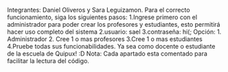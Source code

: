 Integrantes: Daniel Oliveros y Sara Leguizamon.
Para el correcto funcionamiento, siga los siguientes pasos:
  1.Ingrese primero con el administrador para poder crear los profesores y estudiantes, esto permitirá hacer uso completo del sistema
  2.usuario: sael
  3.contraseña: hi(;
Opción: 1. Administrador 
  2. Cree 1 o mas profesores
  3.Cree 1 o mas estudiantes
  4.Pruebe todas sus funcionabilidades. Ya sea como docente o estudiante de la escuela de Quipux! :D
Nota: Cada apartado esta comentado para facilitar la lectura del código.
